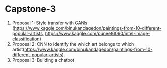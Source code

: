 # Capstone-3 

1. Proposal 1: Style transfer with GANs (https://www.kaggle.com/binukandagedon/paintings-from-10-different-popular-artists, https://www.kaggle.com/puneet6060/intel-image-classification)
2. Proposal 2: CNN to identify the which art belongs to which artist(https://www.kaggle.com/binukandagedon/paintings-from-10-different-popular-artists).
3. Proposal 3: Building a chatbot
